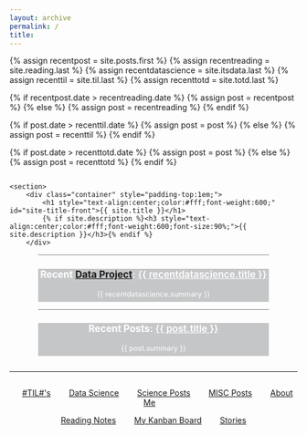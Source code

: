 ```yaml
---
layout: archive
permalink: /
title:
---
```


{% assign recentpost = site.posts.first %}
{% assign recentreading = site.reading.last %}
{% assign recentdatascience = site.itsdata.last %}
{% assign recenttil = site.til.last %}
{% assign recenttotd = site.totd.last %}

{% if recentpost.date > recentreading.date %}
{% assign post = recentpost %}
{% else %}
{% assign post = recentreading %}
{% endif %}



{% if post.date > recenttil.date %}
{% assign post = post %}
{% else %}
{% assign post = recenttil %}
{% endif %}

{% if post.date > recenttotd.date %}
{% assign post = post %}
{% else %}
{% assign post = recenttotd %}
{% endif %}

<div class="front-cover" style="background-size:cover;overflow:hidden;">

    <section>
        <div class="container" style="padding-top:1em;">
            <h1 style="text-align:center;color:#fff;font-weight:600;" id="site-title-front">{{ site.title }}</h1>
            {% if site.description %}<h3 style="text-align:center;color:#fff;font-weight:600;font-size:90%;">{{ site.description }}</h3>{% endif %}
        </div>

<div class="featured" style="border-top:1px solid grey;margin:0 10% 0 10%;">
<div style="background: rgba(67, 69, 78, 0.3);">

<h3 style="text-align:center;font-size:120%;color:white;">Recent <span style="text-decoration:none;color:black;"><a href="itsdata/">Data Project</a></span>: <a href="{{ site.url }}{{ recentdatascience.url }}" style="text-align:center;color:white;font-weight:600;">{{ recentdatascience.title }}</a></h3>
<p style="text-align:center;color:#fff;font-size:90%;padding-bottom:0.5em;padding-left:2%;padding-right:2%;">{{ recentdatascience.summary }}</p>

</div>
</div>

<div class="featured" style="border-top:1px solid grey;margin:0 10% 0 10%;">
<div style="background: rgba(67, 69, 78, 0.3);">

<h3 style="text-align:center;font-size:120%;color:white;">Recent Posts: <a href="{{ site.url }}{{ post.url }}" style="text-align:center;color:white;font-weight:600;">{{ post.title }}</a></h3>
<p style="text-align:center;color:#fff;font-size:90%;padding-bottom:0.5em;padding-left:2%;padding-right:2%;">{{ post.summary }}</p>

</div>
</div>
    </section>

</div>


<hr class="paragraph">

<section style="margin-top:2em;margin-bottom:2em;text-align:center;">

<a href="/til/" style="margin: 1em 1em 1em 1em;" class="btn">#TIL#'s</a>
<a href="/itsdata/" style="margin: 1em 1em 1em 1em;" class="btn">Data Science</a>
<a href="/science/" style="margin: 1em 1em 1em 1em;" class="btn">Science Posts</a>
<a href="/misc/" style="margin: 1em 1em 1em 1em;" class="btn">MISC Posts</a>
<a href="/about/" style="margin: 1em 1em 1em;" class="btn">About Me</a>

<a href="/reading/" style="margin: 1em 1em 1em;" class="btn">Reading Notes</a>
<a href="/projects/" style="margin: 1em 1em 1em;" class="btn">My Kanban Board</a>
<a href="/stories/" style="margin: 1em 1em 1em;" class="btn">Stories</a>

</section>
